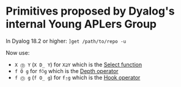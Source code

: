# Primitives proposed by Dyalog's internal Young APLers Group
In Dyalog 18.2 or higher:
`]get /path/to/repo -u`

Now use:
* `X Ⓓ Y` (`X D̲ Y`) for `X⊇Y` which is the [Select function](https://aplwiki.com/wiki/From)
* `f Ö g` for `f⍥g` which is the [Depth operator](https://dfns.dyalog.com/n_Depth.htm)
* `f Ⓞ g` (`f O̲ g`) for `f⍛g` which is the [Hook operator](https://aplwiki.com/wiki/Reverse_Compose)
